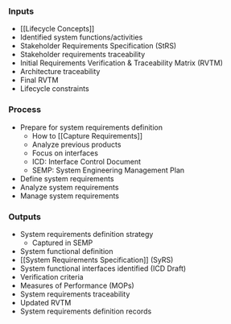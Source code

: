 ### Inputs
- [[Lifecycle Concepts]]
- Identified system functions/activities
- Stakeholder Requirements Specification (StRS)
- Stakeholder requirements traceability
- Initial Requirements Verification & Traceability Matrix (RVTM)
- Architecture traceability
- Final RVTM
- Lifecycle constraints
### Process
- Prepare for system requirements definition
	- How to [[Capture Requirements]]
	- Analyze previous products
	- Focus on interfaces
	- ICD: Interface Control Document
	- SEMP: System Engineering Management Plan
- Define system requirements
- Analyze system requirements
- Manage system requirements
### Outputs
- System requirements definition strategy
	- Captured in SEMP
- System functional definition
- [[System Requirements Specification]] (SyRS)
- System functional interfaces identified (ICD Draft)
- Verification criteria
- Measures of Performance (MOPs)
- System requirements traceability
- Updated RVTM
- System requirements definition records
